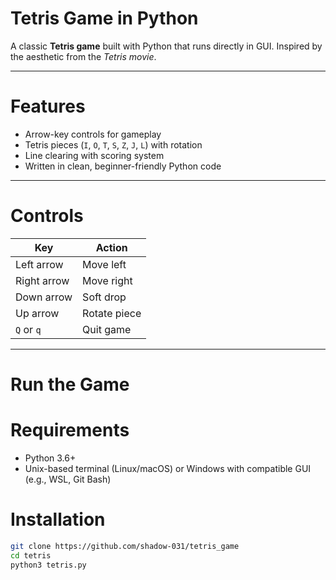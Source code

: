 # Tetris Game in Python

A classic **Tetris game** built with Python that runs directly in GUI. 
Inspired by the aesthetic from the *Tetris movie*.

---

# Features
- Arrow-key controls for gameplay
- Tetris pieces (`I`, `O`, `T`, `S`, `Z`, `J`, `L`) with rotation
- Line clearing with scoring system
- Written in clean, beginner-friendly Python code

---

# Controls

| Key          |  Action         
|------------- |----------------|
| Left arrow   | Move left     |
| Right arrow  | Move right    |
| Down arrow   | Soft drop     |
| Up arrow     | Rotate piece  |
| `Q` or `q`   | Quit game     |

---

# Run the Game

# Requirements
- Python 3.6+
- Unix-based terminal (Linux/macOS) or Windows with compatible GUI (e.g., WSL, Git Bash)

# Installation

```bash
git clone https://github.com/shadow-031/tetris_game
cd tetris
python3 tetris.py
